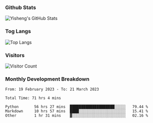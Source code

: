 ### Github Stats
![Yisheng's GitHub Stats](https://github-readme-stats-9qabuvhk1-gongyisheng.vercel.app/api?username=gongyisheng&count_private=true&show_icons=true)
### Tog Langs
![Top Langs](https://github-readme-stats-9qabuvhk1-gongyisheng.vercel.app/api/top-langs/?username=gongyisheng&layout=compact)
### Visitors
![Visitor Count](https://profile-counter.glitch.me/gongyisheng/count.svg)
### Monthly Development Breakdown
<!--START_SECTION:waka-->

```text
From: 19 February 2023 - To: 21 March 2023

Total Time: 71 hrs 4 mins

Python       56 hrs 27 mins  ████████████████████░░░░░   79.44 %
Markdown     10 hrs 57 mins  ████░░░░░░░░░░░░░░░░░░░░░   15.41 %
Other        1 hr 31 mins    ▓░░░░░░░░░░░░░░░░░░░░░░░░   02.16 %
```

<!--END_SECTION:waka-->
